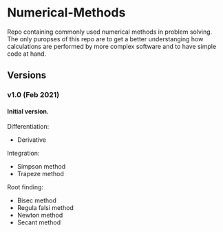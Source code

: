 # Numerical-Methods
Repo containing commonly used numerical methods in problem solving.
The only puropses of this repo are to get a better understanging how calculations are performed by more complex software and to have simple code at hand.

## Versions

### v1.0 (Feb 2021)
#### Initial version.
  
Differentiation:
- Derivative 

Integration:
- Simpson method
- Trapeze method

Root finding:
- Bisec method
- Regula falsi method
- Newton method
- Secant method
